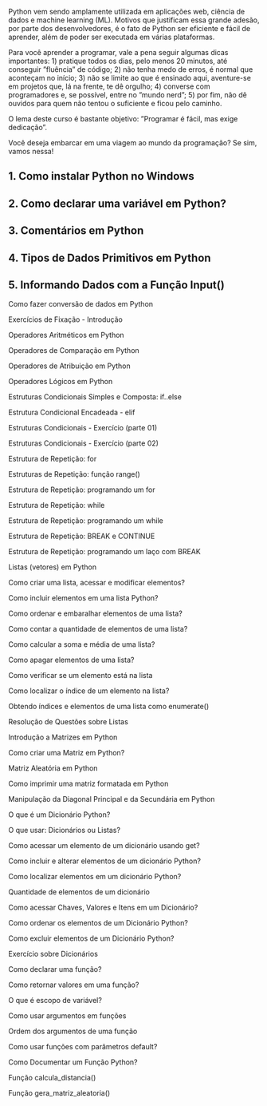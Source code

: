 
Python vem sendo amplamente utilizada em aplicações web, ciência de dados e machine learning (ML). Motivos que justificam essa grande adesão, por parte dos desenvolvedores, é o fato de Python ser eficiente e fácil de aprender, além de poder ser executada em várias plataformas.  
  
Para você aprender a programar, vale a pena seguir algumas dicas importantes: 1) pratique todos os dias, pelo menos 20 minutos, até conseguir ”fluência” de código; 2) não tenha medo de erros, é normal que aconteçam no início; 3) não se limite ao que é ensinado aqui, aventure-se em projetos que, lá na frente, te dê orgulho; 4) converse com programadores e, se possível, entre no ”mundo nerd”; 5) por fim, não dê ouvidos para quem não tentou o suficiente e ficou pelo caminho.  
  
O lema deste curso é bastante objetivo: ”Programar é fácil, mas exige dedicação”.  
  
Você deseja embarcar em uma viagem ao mundo da programação? Se sim, vamos nessa!

## 1. Como instalar Python no Windows

## 2. Como declarar uma variável em Python?

## 3. Comentários em Python

## 4. Tipos de Dados Primitivos em Python

## 5. Informando Dados com a Função Input()

Como fazer conversão de dados em Python

Exercícios de Fixação - Introdução

Operadores Aritméticos em Python

Operadores de Comparação em Python

Operadores de Atribuição em Python

Operadores Lógicos em Python

Estruturas Condicionais Simples e Composta: if..else

Estrutura Condicional Encadeada - elif

Estruturas Condicionais - Exercício (parte 01)

Estruturas Condicionais - Exercício (parte 02)

Estrutura de Repetição: for

Estruturas de Repetição: função range()

Estrutura de Repetição: programando um for

Estrutura de Repetição: while

Estrutura de Repetição: programando um while

Estrutura de Repetição: BREAK e CONTINUE

Estrutura de Repetição: programando um laço com BREAK

Listas (vetores) em Python

Como criar uma lista, acessar e modificar elementos?

Como incluir elementos em uma lista Python?

Como ordenar e embaralhar elementos de uma lista?

Como contar a quantidade de elementos de uma lista?

Como calcular a soma e média de uma lista?

Como apagar elementos de uma lista?

Como verificar se um elemento está na lista

Como localizar o índice de um elemento na lista?

Obtendo índices e elementos de uma lista como enumerate()

Resolução de Questões sobre Listas

Introdução a Matrizes em Python

Como criar uma Matriz em Python?

Matriz Aleatória em Python

Como imprimir uma matriz formatada em Python

Manipulação da Diagonal Principal e da Secundária em Python

O que é um Dicionário Python?

O que usar: Dicionários ou Listas?

Como acessar um elemento de um dicionário usando get?

Como incluir e alterar elementos de um dicionário Python?

Como localizar elementos em um dicionário Python?

Quantidade de elementos de um dicionário

Como acessar Chaves, Valores e Itens em um Dicionário?

Como ordenar os elementos de um Dicionário Python?

Como excluir elementos de um Dicionário Python?

Exercício sobre Dicionários

Como declarar uma função?

Como retornar valores em uma função?

O que é escopo de variável?

Como usar argumentos em funções

Ordem dos argumentos de uma função

Como usar funções com parâmetros default?

Como Documentar um Função Python?

Função calcula_distancia()

Função gera_matriz_aleatoria()
